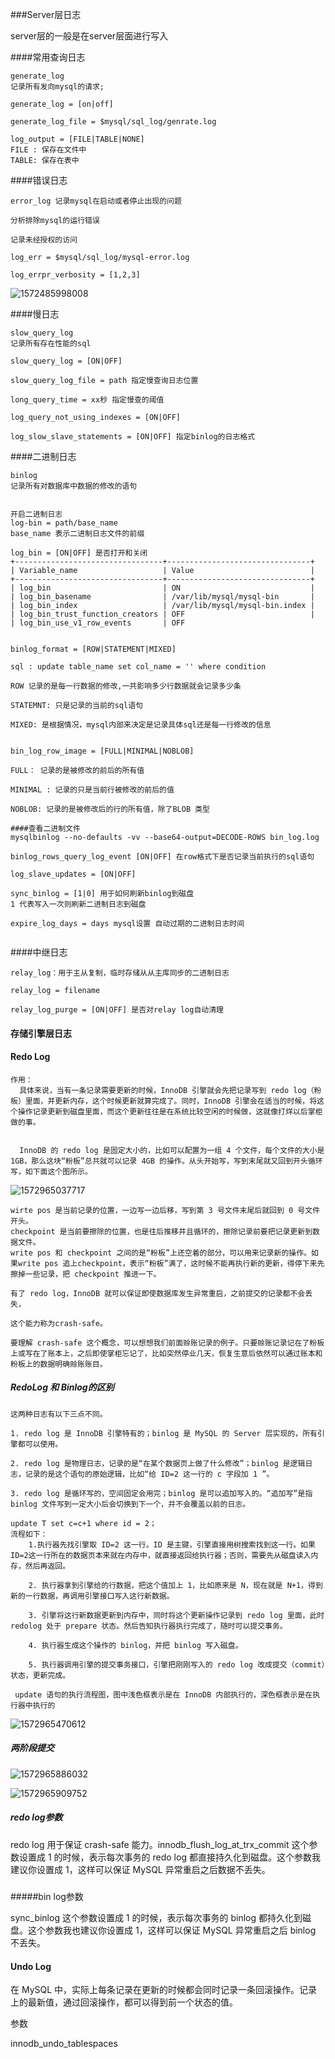 ###Server层日志

server层的一般是在server层面进行写入

####常用查询日志

```
generate_log
记录所有发向mysql的请求;

generate_log = [on|off]

generate_log_file = $mysql/sql_log/genrate.log

log_output = [FILE|TABLE|NONE] 
FILE : 保存在文件中
TABLE: 保存在表中
```



####错误日志

```
error_log 记录mysql在启动或者停止出现的问题

分析排除mysql的运行错误

记录未经授权的访问

log_err = $mysql/sql_log/mysql-error.log

log_errpr_verbosity = [1,2,3]
```

![1572485998008](assets\1572485998008.png)





####慢日志

```
slow_query_log
记录所有存在性能的sql

slow_query_log = [ON|OFF]

slow_query_log_file = path 指定慢查询日志位置

long_query_time = xx秒 指定慢查的阈值

log_query_not_using_indexes = [ON|OFF]

log_slow_slave_statements = [ON|OFF] 指定binlog的日志格式
```







####二进制日志

```
binlog
记录所有对数据库中数据的修改的语句


开启二进制日志
log-bin = path/base_name 
base_name 表示二进制日志文件的前缀

log_bin = [ON|OFF] 是否打开和关闭 
+---------------------------------+--------------------------------+
| Variable_name                   | Value                          |
+---------------------------------+--------------------------------+
| log_bin                         | ON                             |
| log_bin_basename                | /var/lib/mysql/mysql-bin       |
| log_bin_index                   | /var/lib/mysql/mysql-bin.index |
| log_bin_trust_function_creators | OFF                            |
| log_bin_use_v1_row_events       | OFF                           


binlog_format = [ROW|STATEMENT|MIXED] 

sql : update table_name set col_name = '' where condition

ROW 记录的是每一行数据的修改,一共影响多少行数据就会记录多少条

STATEMNT: 只是记录的当前的sql语句

MIXED: 是根据情况，mysql内部来决定是记录具体sql还是每一行修改的信息


bin_log_row_image = [FULL|MINIMAL|NOBLOB]

FULL： 记录的是被修改的前后的所有值

MINIMAL : 记录的只是当前行被修改的前后的值

NOBLOB: 记录的是被修改后的行的所有值，除了BLOB 类型

####查看二进制文件
mysqlbinlog --no-defaults -vv --base64-output=DECODE-ROWS bin_log.log

binlog_rows_query_log_event [ON|OFF] 在row格式下是否记录当前执行的sql语句

log_slave_updates = [ON|OFF]

sync_binlog = [1|0] 用于如何刷新binlog到磁盘
1 代表写入一次则刷新二进制日志到磁盘

expire_log_days = days mysql设置 自动过期的二进制日志时间


```



####中继日志

```
relay_log：用于主从复制，临时存储从从主库同步的二进制日志

relay_log = filename

relay_log_purge = [ON|OFF] 是否对relay log自动清理
```



#### 存储引擎层日志

#### Redo Log

```
作用：
  具体来说，当有一条记录需要更新的时候，InnoDB 引擎就会先把记录写到 redo log（粉板）里面，并更新内存，这个时候更新就算完成了。同时，InnoDB 引擎会在适当的时候，将这个操作记录更新到磁盘里面，而这个更新往往是在系统比较空闲的时候做，这就像打烊以后掌柜做的事。
  

  InnoDB 的 redo log 是固定大小的，比如可以配置为一组 4 个文件，每个文件的大小是 1GB，那么这块“粉板”总共就可以记录 4GB 的操作。从头开始写，写到末尾就又回到开头循环写，如下面这个图所示。
```

![1572965037717](assets\1572965037717.png)

```
wirte pos 是当前记录的位置，一边写一边后移，写到第 3 号文件末尾后就回到 0 号文件开头。
checkpoint 是当前要擦除的位置，也是往后推移并且循环的，擦除记录前要把记录更新到数据文件。
write pos 和 checkpoint 之间的是“粉板”上还空着的部分，可以用来记录新的操作。如果write pos 追上checkpoint，表示“粉板”满了，这时候不能再执行新的更新，得停下来先擦掉一些记录，把 checkpoint 推进一下。

有了 redo log，InnoDB 就可以保证即使数据库发生异常重启，之前提交的记录都不会丢失，

这个能力称为crash-safe。

要理解 crash-safe 这个概念，可以想想我们前面赊账记录的例子。只要赊账记录记在了粉板上或写在了账本上，之后即使掌柜忘记了，比如突然停业几天，恢复生意后依然可以通过账本和粉板上的数据明确赊账账目。
```



##### RedoLog 和 Binlog的区别

```
这两种日志有以下三点不同。

1. redo log 是 InnoDB 引擎特有的；binlog 是 MySQL 的 Server 层实现的，所有引擎都可以使用。

2. redo log 是物理日志，记录的是“在某个数据页上做了什么修改”；binlog 是逻辑日志，记录的是这个语句的原始逻辑，比如“给 ID=2 这一行的 c 字段加 1 ”。

3. redo log 是循环写的，空间固定会用完；binlog 是可以追加写入的。“追加写”是指binlog 文件写到一定大小后会切换到下一个，并不会覆盖以前的日志。
```



```
update T set c=c+1 where id = 2；
流程如下：
	1.执行器先找引擎取 ID=2 这一行。ID 是主键，引擎直接用树搜索找到这一行。如果 ID=2这一行所在的数据页本来就在内存中，就直接返回给执行器；否则，需要先从磁盘读入内存，然后再返回。
	
	2. 执行器拿到引擎给的行数据，把这个值加上 1，比如原来是 N，现在就是 N+1，得到新的一行数据，再调用引擎接口写入这行新数据。
	
	3. 引擎将这行新数据更新到内存中，同时将这个更新操作记录到 redo log 里面，此时 redolog 处于 prepare 状态。然后告知执行器执行完成了，随时可以提交事务。

	4. 执行器生成这个操作的 binlog，并把 binlog 写入磁盘。
	
	5. 执行器调用引擎的提交事务接口，引擎把刚刚写入的 redo log 改成提交（commit）状态，更新完成。
	
 update 语句的执行流程图，图中浅色框表示是在 InnoDB 内部执行的，深色框表示是在执行器中执行的
```

![1572965470612](assets\1572965470612.png)



##### 两阶段提交

![1572965886032](assets\1572965886032.png)

![1572965909752](assets\1572965909752.png)

##### redo log参数

redo log 用于保证 crash-safe 能力。innodb_flush_log_at_trx_commit 这个参数设置成 1 的时候，表示每次事务的 redo log 都直接持久化到磁盘。这个参数我建议你设置成 1，这样可以保证 MySQL 异常重启之后数据不丢失。

#####

#####bin log参数

sync_binlog 这个参数设置成 1 的时候，表示每次事务的 binlog 都持久化到磁盘。这个参数我也建议你设置成 1，这样可以保证 MySQL 异常重启之后 binlog 不丢失。



#### Undo Log

在 MySQL 中，实际上每条记录在更新的时候都会同时记录一条回滚操作。记录上的最新值，通过回滚操作，都可以得到前一个状态的值。



参数

innodb_undo_tablespaces